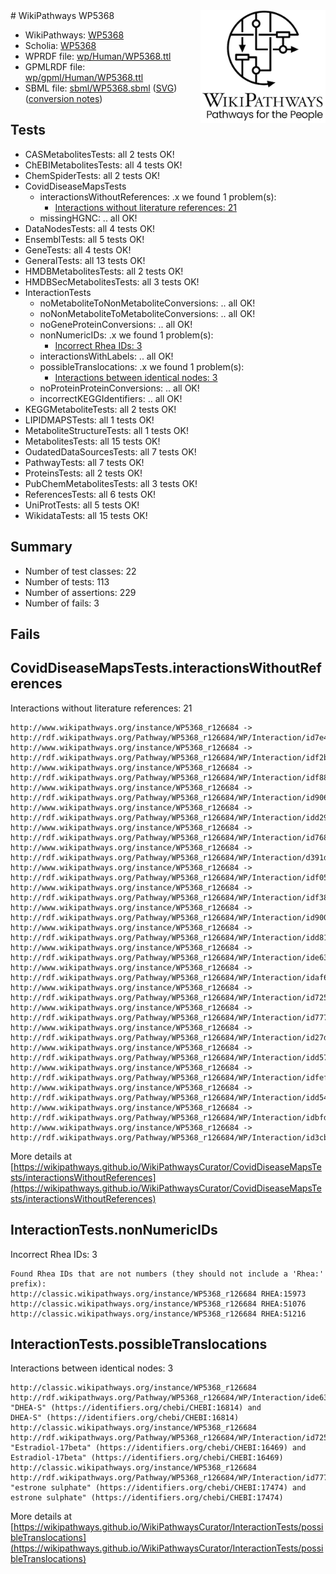 <img style="float: right; width: 200px" src="../logo.png" />
# WikiPathways WP5368

* WikiPathways: [WP5368](https://identifiers.org/wikipathways:WP5368)
* Scholia: [WP5368](https://scholia.toolforge.org/wikipathways/WP5368)
* WPRDF file: [wp/Human/WP5368.ttl](../wp/Human/WP5368.ttl)
* GPMLRDF file: [wp/gpml/Human/WP5368.ttl](../wp/gpml/Human/WP5368.ttl)
* SBML file: [sbml/WP5368.sbml](../sbml/WP5368.sbml) ([SVG](../sbml/WP5368.svg)) ([conversion notes](../sbml/WP5368.txt))

## Tests
* CASMetabolitesTests: all 2 tests OK!
* ChEBIMetabolitesTests: all 4 tests OK!
* ChemSpiderTests: all 2 tests OK!
* CovidDiseaseMapsTests
    * interactionsWithoutReferences: .x we found 1 problem(s):
        * [Interactions without literature references: 21](#9701cd01)
    * missingHGNC: .. all OK!
* DataNodesTests: all 4 tests OK!
* EnsemblTests: all 5 tests OK!
* GeneTests: all 4 tests OK!
* GeneralTests: all 13 tests OK!
* HMDBMetabolitesTests: all 2 tests OK!
* HMDBSecMetabolitesTests: all 3 tests OK!
* InteractionTests
    * noMetaboliteToNonMetaboliteConversions: .. all OK!
    * noNonMetaboliteToMetaboliteConversions: .. all OK!
    * noGeneProteinConversions: .. all OK!
    * nonNumericIDs: .x we found 1 problem(s):
        * [Incorrect Rhea IDs: 3](#364171bf)
    * interactionsWithLabels: .. all OK!
    * possibleTranslocations: .x we found 1 problem(s):
        * [Interactions between identical nodes: 3](#1c118208)
    * noProteinProteinConversions: .. all OK!
    * incorrectKEGGIdentifiers: .. all OK!
* KEGGMetaboliteTests: all 2 tests OK!
* LIPIDMAPSTests: all 1 tests OK!
* MetaboliteStructureTests: all 1 tests OK!
* MetabolitesTests: all 15 tests OK!
* OudatedDataSourcesTests: all 7 tests OK!
* PathwayTests: all 7 tests OK!
* ProteinsTests: all 2 tests OK!
* PubChemMetabolitesTests: all 3 tests OK!
* ReferencesTests: all 6 tests OK!
* UniProtTests: all 5 tests OK!
* WikidataTests: all 15 tests OK!


## Summary

* Number of test classes: 22
* Number of tests: 113
* Number of assertions: 229
* Number of fails: 3

## Fails

<a name="9701cd01" />

## CovidDiseaseMapsTests.interactionsWithoutReferences

Interactions without literature references: 21
```
http://www.wikipathways.org/instance/WP5368_r126684 -> http://rdf.wikipathways.org/Pathway/WP5368_r126684/WP/Interaction/id7e4f4e24
http://www.wikipathways.org/instance/WP5368_r126684 -> http://rdf.wikipathways.org/Pathway/WP5368_r126684/WP/Interaction/idf2b2f2de
http://www.wikipathways.org/instance/WP5368_r126684 -> http://rdf.wikipathways.org/Pathway/WP5368_r126684/WP/Interaction/idf88bcdf0
http://www.wikipathways.org/instance/WP5368_r126684 -> http://rdf.wikipathways.org/Pathway/WP5368_r126684/WP/Interaction/id90673804
http://www.wikipathways.org/instance/WP5368_r126684 -> http://rdf.wikipathways.org/Pathway/WP5368_r126684/WP/Interaction/idd2940e49
http://www.wikipathways.org/instance/WP5368_r126684 -> http://rdf.wikipathways.org/Pathway/WP5368_r126684/WP/Interaction/id7688567b
http://www.wikipathways.org/instance/WP5368_r126684 -> http://rdf.wikipathways.org/Pathway/WP5368_r126684/WP/Interaction/d391d
http://www.wikipathways.org/instance/WP5368_r126684 -> http://rdf.wikipathways.org/Pathway/WP5368_r126684/WP/Interaction/idf0535e6c
http://www.wikipathways.org/instance/WP5368_r126684 -> http://rdf.wikipathways.org/Pathway/WP5368_r126684/WP/Interaction/idf3869959
http://www.wikipathways.org/instance/WP5368_r126684 -> http://rdf.wikipathways.org/Pathway/WP5368_r126684/WP/Interaction/id900e0ad8
http://www.wikipathways.org/instance/WP5368_r126684 -> http://rdf.wikipathways.org/Pathway/WP5368_r126684/WP/Interaction/idd8141160
http://www.wikipathways.org/instance/WP5368_r126684 -> http://rdf.wikipathways.org/Pathway/WP5368_r126684/WP/Interaction/ide6322db8
http://www.wikipathways.org/instance/WP5368_r126684 -> http://rdf.wikipathways.org/Pathway/WP5368_r126684/WP/Interaction/idaf6c8e73
http://www.wikipathways.org/instance/WP5368_r126684 -> http://rdf.wikipathways.org/Pathway/WP5368_r126684/WP/Interaction/id725a25d7
http://www.wikipathways.org/instance/WP5368_r126684 -> http://rdf.wikipathways.org/Pathway/WP5368_r126684/WP/Interaction/id777f3bad
http://www.wikipathways.org/instance/WP5368_r126684 -> http://rdf.wikipathways.org/Pathway/WP5368_r126684/WP/Interaction/id27dd2b9a
http://www.wikipathways.org/instance/WP5368_r126684 -> http://rdf.wikipathways.org/Pathway/WP5368_r126684/WP/Interaction/idd57dc9ff
http://www.wikipathways.org/instance/WP5368_r126684 -> http://rdf.wikipathways.org/Pathway/WP5368_r126684/WP/Interaction/idfefe8251
http://www.wikipathways.org/instance/WP5368_r126684 -> http://rdf.wikipathways.org/Pathway/WP5368_r126684/WP/Interaction/idd54253f5
http://www.wikipathways.org/instance/WP5368_r126684 -> http://rdf.wikipathways.org/Pathway/WP5368_r126684/WP/Interaction/idbfd39fd6
http://www.wikipathways.org/instance/WP5368_r126684 -> http://rdf.wikipathways.org/Pathway/WP5368_r126684/WP/Interaction/id3cbbe153
```

More details at [https://wikipathways.github.io/WikiPathwaysCurator/CovidDiseaseMapsTests/interactionsWithoutReferences](https://wikipathways.github.io/WikiPathwaysCurator/CovidDiseaseMapsTests/interactionsWithoutReferences)

<a name="364171bf" />

## InteractionTests.nonNumericIDs

Incorrect Rhea IDs: 3
```
Found Rhea IDs that are not numbers (they should not include a 'Rhea:' prefix):
http://classic.wikipathways.org/instance/WP5368_r126684 RHEA:15973
http://classic.wikipathways.org/instance/WP5368_r126684 RHEA:51076
http://classic.wikipathways.org/instance/WP5368_r126684 RHEA:51216
```

<a name="1c118208" />

## InteractionTests.possibleTranslocations

Interactions between identical nodes: 3
```
http://classic.wikipathways.org/instance/WP5368_r126684 http://rdf.wikipathways.org/Pathway/WP5368_r126684/WP/Interaction/ide6322db8 "DHEA-S" (https://identifiers.org/chebi/CHEBI:16814) and 
DHEA-S" (https://identifiers.org/chebi/CHEBI:16814)
http://classic.wikipathways.org/instance/WP5368_r126684 http://rdf.wikipathways.org/Pathway/WP5368_r126684/WP/Interaction/id725a25d7 "Estradiol-17beta" (https://identifiers.org/chebi/CHEBI:16469) and 
Estradiol-17beta" (https://identifiers.org/chebi/CHEBI:16469)
http://classic.wikipathways.org/instance/WP5368_r126684 http://rdf.wikipathways.org/Pathway/WP5368_r126684/WP/Interaction/id777f3bad "estrone sulphate" (https://identifiers.org/chebi/CHEBI:17474) and 
estrone sulphate" (https://identifiers.org/chebi/CHEBI:17474)
```

More details at [https://wikipathways.github.io/WikiPathwaysCurator/InteractionTests/possibleTranslocations](https://wikipathways.github.io/WikiPathwaysCurator/InteractionTests/possibleTranslocations)

